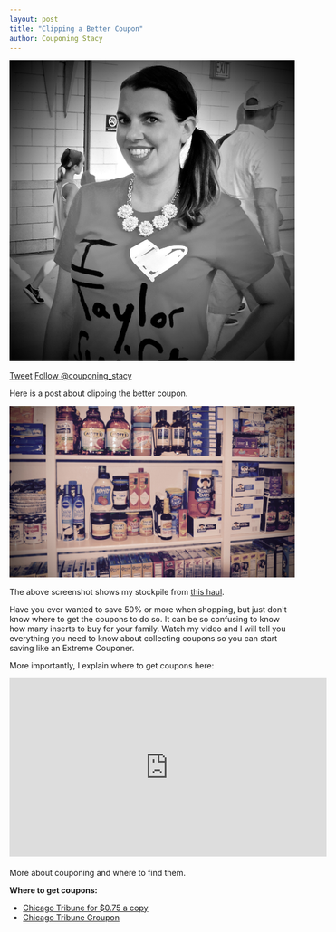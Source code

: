 ```yaml
---
layout: post
title: "Clipping a Better Coupon"
author: Couponing Stacy
---
```


<img src="/img/people/couponingstacy.png">

<!--Social Media-->
<!--Twitter-->
<a href="https://twitter.com/share" class="twitter-share-button" data-via="couponing_stacy" data-count="none">Tweet</a> <script>!function(d,s,id){var js,fjs=d.getElementsByTagName(s)[0],p=/^http:/.test(d.location)?'http':'https';if(!d.getElementById(id)){js=d.createElement(s);js.id=id;js.src=p+'://platform.twitter.com/widgets.js';fjs.parentNode.insertBefore(js,fjs);}}(document, 'script', 'twitter-wjs');</script><a href="https://twitter.com/couponing_stacy" class="twitter-follow-button" data-show-count>Follow @couponing_stacy</a> <script>!function(d,s,id){var js,fjs=d.getElementsByTagName(s)[0],p=/^http:/.test(d.location)?'http':'https';if(!d.getElementById(id)){js=d.createElement(s);js.id=id;js.src=p+'://platform.twitter.com/widgets.js';fjs.parentNode.insertBefore(js,fjs);}}(document, 'script', 'twitter-wjs');</script>

Here is a post about clipping the better coupon.

<img src="/img/posts/findcoupons.jpg">

The above screenshot shows my stockpile from [this haul](https://www.youtube.com/watch?v=4KfBOBbrlwM).

Have you ever wanted to save 50% or more when shopping, but just don't know where to get the coupons to do so. It can be so confusing to know how many inserts to buy for your family. Watch my video and I will tell you everything you need to know about collecting coupons so you can start saving like an Extreme Couponer.

More importantly, I explain where to get coupons here: 


<iframe width="560" height="315" src="https://www.youtube.com/embed/UaY4IdiCz8E" frameborder="0" allowfullscreen></iframe>

<br>
<br>
More about couponing and where to find them.

**Where to get coupons:**
<ul>
	<li><a href="http://jillcataldo.com/chicago_tribune_subscription_deal/">Chicago Tribune for $0.75 a copy</a></li>
	<li><a href="https://www.groupon.com/deals/chicago-tribune-company-llc-2">Chicago Tribune Groupon</a></li>
</ul>
